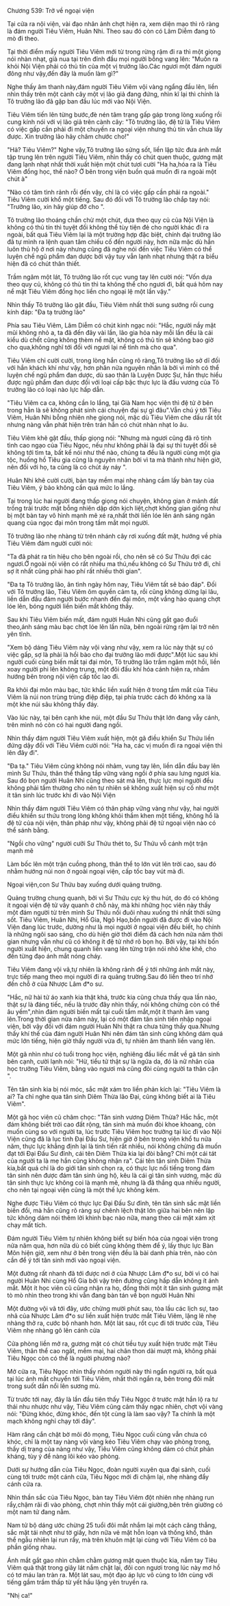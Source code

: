 




Chương 539: Trở về ngoại viện


Tại cửa ra nội viện, vài đạo nhân ảnh chợt hiện ra, xem diện mạo thì rõ ràng là đám người Tiêu Viêm, Huân Nhi. Theo sau đó còn có Lâm Diễm đang tò mò đi theo.

Tại thời điểm mấy người Tiêu Viêm mới từ trong rừng rậm đi ra thì một giọng nói nhàn nhạt, già nua tại trên đỉnh đầu mọi người bỗng vang lên: "Muốn ra khỏi Nội Viện phải có thủ tín của một vị trưởng lão.Các ngươi một đám người đông như vậy,đến đây là muốn làm gì?"

Nghe thấy âm thanh này,đám người Tiêu Viêm vội vàng ngẩng đầu lên, liền nhìn thấy trên một cành cây một vị lão giả đang đứng, nhìn kĩ lại thì chính là Tô trưởng lão đã gặp ban đầu lúc mới vào Nội Viện.

Tiêu Viêm tiến lên từng bước,đè nén tâm trạng gấp gáp trong lòng xuống rồi cung kính nói với vị lão giả trên cành cây: "Tô trưởng lão, đệ tử là Tiêu Viêm có việc gấp cần phải đi một chuyến ra ngoại viện nhưng thủ tín vẫn chưa lấy được. Xin trưởng lão hãy châm chước cho!"

"Hả? Tiêu Viêm?" Nghe vậy,Tô trưởng lão sửng sốt, liền lập tức đưa ánh mắt tập trung lên trên người Tiêu Viêm, nhìn thấy có chút quen thuộc, gương mặt đang lạnh nhạt nhất thời xuất hiện một chút tươi cười "Ha ha,hóa ra là Tiêu Viêm đồng học, thế nào? Ở bên trong viện buồn quá muốn đi ra ngoài một chút à"

"Nào có tâm tình rảnh rỗi đến vậy, chỉ là có việc gấp cần phải ra ngoài." Tiêu Viêm cười khổ một tiếng. Sau đó đối với Tô trưởng lão chắp tay nói: "Trưởng lão, xin hãy giúp đỡ cho ".

Tô trưởng lão thoáng chần chừ một chút, dựa theo quy củ của Nội Viện là không có thủ tín thì tuyệt đối không thể tùy tiện đẻ cho người khác đi ra ngoài, bất quá Tiêu Viêm lại là một trường hợp đặc biệt, chính đại trưởng lão đã tự mình ra lệnh quan tâm chiếu cố đến người này, hơn nữa mặc dù hắn luôn thủ hộ ở nơi này nhưng cũng đã nghe nói đến việc Tiêu Viêm có thể luyện chế ngũ phẩm đan dược bởi vậy tuy vẫn lạnh nhạt nhưng thật ra biểu hiện đã có chút thân thiết.

Trầm ngâm một lát, Tô trưởng lão rốt cục vung tay lên cười nói: "Vốn dựa theo quy củ, không có thủ tín thì ta không thể cho ngươi đi, bất quá hôm nay nể mặt Tiêu Viêm đồng học liền cho ngoại lệ một lần vậy."

Nhìn thấy Tô trưởng lão gật đầu, Tiêu Viêm nhất thời sung sướng rồi cung kính đáp: "Đa tạ trưởng lão"

Phía sau Tiêu Viêm, Lâm Diễm có chút kinh ngạc nói: "Hắc, người nầy mặt mũi không nhỏ a, ta đã đến đây vài lần, lão gia hỏa này mỗi lần đều là cái kiểu dù chết cũng không thèm nể mặt, không có thủ tín sẽ không bao giờ cho qua,không nghĩ tới đối với ngươi lại nể tình mà cho qua".

Tiêu Viêm chỉ cười cười, trong lòng hắn cũng rõ ràng,Tô trưởng lão sở dĩ đối với hắn khách khí như vậy, hơn phân nửa nguyên nhân là bởi vì mình có thể luyện chế ngũ phẩm đan dược, dù sao thân là Luyện Dược Sư, hắn thực hiểu được ngũ phẩm đan dược đối với loại cấp bậc thực lực là đấu vương của Tô trưởng lão có loại nào lực hấp dẫn.

"Tiêu Viêm ca ca, không cần lo lắng, tại Già Nam học viện thì đệ tử ở bên trong hẳn là sẽ không phát sinh cái chuyện đại sự gì đâu".Vẫn chú ý tới Tiêu Viêm, Huân Nhi bỗng nhiên nhẹ giọng nói, mặc dù Tiêu Viêm che dấu rất tốt nhưng nàng vẫn phát hiện trên trán hắn có chút nhàn nhạt lo âu.

Tiêu Viêm khẽ gật đầu, thấp giọng nói: "Nhưng mà ngươi cũng đã rõ tính tình cao ngạo của Tiêu Ngọc, nếu như không phải là đại sự thì tuyệt đối sẽ không tới tìm ta, bất kể nói như thế nào, chúng ta đều là người cùng một gia tộc, huống hồ Tiêu gia cũng là nguyên nhân bởi vì ta mà thành như hiện giờ, nên đối với họ, ta cũng là có chút áy náy ".

Huân Nhi khẽ cười cười, bàn tay mềm mại nhẹ nhàng cầm lấy bàn tay của Tiêu Viêm, ý bảo không cần quá mức lo lắng.

Tại trong lúc hai người đang thấp giọng nói chuyện, không gian ở mảnh đất trống trải trước mặt bỗng nhiên dập dờn kịch liệt,chợt không gian giống như bị một bàn tay vô hình mạnh mẽ xé ra,nhất thời liền lóe lên ánh sáng ngân quang của ngọc đại môn trong tầm mắt mọi người.

Tô trưởng lão nhẹ nhàng từ trên nhánh cây rơi xuống đất mặt, hướng về phía Tiêu Viêm đám người cười nói:

"Ta đã phát ra tín hiệu cho bên ngoài rồi, cho nên sẽ có Sư Thứu đợi các ngươi.Ở ngoài nội viện có rất nhiều ma thú,nếu không có Sư Thứu trở đi, chỉ sợ ít nhất cũng phải hao phí rất nhiều thời gian".

"Đa tạ Tô trưởng lão, ân tình ngày hôm nay, Tiêu Viêm tất sẽ báo đáp". Đối với Tô trưởng lão, Tiêu Viêm ôm quyền cảm tạ, rồi cũng không dừng lại lâu, liền dẫn đầu đám người bước nhanh đến đại môn, một vầng hào quang chợt lóe lên, bóng người liền biến mất không thấy.

Sau khi Tiêu Viêm biến mất, đám người Huân Nhi cũng gắt gao đuổi theo,ánh sáng màu bạc chợt lóe lên lần nữa, bên ngoài rừng rậm lại trở nên yên tĩnh.

"Xem bộ dáng Tiêu Viêm này vội vàng như vậy, xem ra lúc này thật sự có việc gấp, sợ là phải là hồi bào cho đại trưởng lão mới được".Một lúc sau khi người cuối cùng biến mất tại đại môn, Tô trưởng lão trầm ngâm một hồi, liền xoay người phi lên không trung, một đôi đấu khí hóa cánh hiện ra, nhắm hướng bên trong nội viện cấp tốc lao đi.

Ra khỏi đại môn màu bạc, tức khắc liền xuất hiện ở trong tầm mắt của Tiêu Viêm là núi non trùng trùng điệp điệp, tại phía trước cách đó không xa là một khe núi sâu không thấy đáy.

Vào lúc này, tại bên cạnh khe núi, một đầu Sư Thứu thật lớn đang vẫy cánh, trên mình nó còn có hai người đang ngồi.

Nhìn thấy đám người Tiêu Viêm xuất hiện, một gã điều khiển Sư Thứu liền đứng dậy đối với Tiêu Viêm cười nói: "Ha ha, các vị muốn đi ra ngoại viện thì lên đây đi".

"Đa tạ." Tiêu Viêm cũng không nói nhảm, vung tay lên, liền dẫn đầu bay lên mình Sư Thứu, thân thể thẳng tắp vững vàng ngồi ở phía sau lưng ngươi kia. Sau đó bọn người Huân Nhi cũng theo sát mà lên, thực lực mọi người đều không phải tầm thường cho nên tự nhiên sẽ không xuất hiện sự cố như một ít tân sinh lúc trước khi đi vào Nội Viện

Nhìn thấy đám người Tiêu Viêm có thân pháp vững vàng như vậy, hai người điều khiển sư thứu trong lòng không khỏi thầm khen một tiếng, không hổ là đệ tử của nội viện, thân pháp như vậy, không phải đệ tử ngoại viện nào có thể sánh bằng.

"Ngồi cho vững" người cưỡi Sư Thứu thét to, Sư Thứu vỗ cánh một trận mạnh mẽ

Làm bốc lên một trận cuồng phong, thân thể to lớn vút lên trời cao, sau đó nhằm hướng núi non ở ngoài ngoại viện, cấp tốc bay vút mà đi.

Ngoại viện,con Sư Thứu bay xuống dưới quảng trường.

Quảng trường chung quanh, bởi vì Sư Thứu cực kỳ thu hút, do đó có không ít ngoại viện đệ tử vây quanh ở chỗ này, mà khi những học viên này thấy một đám người từ trên mình Sư Thứu nối đuôi nhau xuống thì nhất thời sửng sốt. Tiêu Viêm, Huân Nhi, Hổ Gia, Ngô Hạo,bốn người đã được đi vào Nội Viện đang lúc trước, dường như là mọi người ở ngoại viện đều biết, họ chính là những ngôi sao sáng, cho dù hiện giờ thời điểm đã cách hơn nửa năm thời gian nhưng vẫn như cũ có không ít đệ tử nhớ rõ bọn họ. Bởi vậy, tại khi bốn người xuất hiện, chung quanh liền vang lên từng trận nói nhỏ khe khẽ, cho đến từng đạo ánh mắt nóng cháy.

Tiêu Viêm đang vội vã,tự nhiên là không rảnh để ý tới những ánh mắt này, trực tiếp mang theo mọi người đi ra quảng trường.Sau đó liền theo trí nhớ đến chỗ ở của Nhược Lâm đ*o sư.

"Hắc, nữ hài tử áo xanh kia thật khá, trước kia cũng chưa thấy qua lần nào, thật sự là đáng tiếc, nếu là trước đây nhìn thấy, nói không chừng còn có thể âu yếm",nhìn đám người biến mất tại cuối tầm mắt,một ít thanh âm vang lên.Trong thời gian nửa năm này, lại có một đám tân sinh tiến nhập ngoại viện, bởi vậy đối với đám người Huân Nhi thật ra chưa từng thấy qua.Nhưng thấy khí thế của đám người Huân Nhi nên đám tân sinh cũng không dám quá mức lớn tiếng, hiện giờ thấy người vừa đi, tự nhiên âm thanh liền vang lên.

Một gã nhìn như có tuổi trong học viện, nghiêng đầu liếc mắt về gã tân sinh bên cạnh, cười lạnh nói: "Hừ, tiểu tử thật sự là ngứa da, đó là nữ nhân của học trưởng Tiêu Viêm, bằng vào ngươi mà cũng đòi cùng người ta thân cận ".

Tên tân sinh kia bị nói móc, sắc mặt xám tro liền phản kích lại: "Tiêu Viêm là ai? Ta chỉ nghe qua tân sinh Diêm Thừa lão Đại, cũng không biết ai là Tiêu Viêm".

Một gã học viên cũ châm chọc: "Tân sinh vương Diêm Thừa? Hắc hắc, một đám không biết trời cao đất rộng, tân sinh mà muốn đòi khoe khoang, còn muốn cùng so với người ta, lúc trước Tiêu Viêm học trưởng tại lúc đi vào Nội Viện cũng đã là lục tinh Đại Đấu Sư, hiện giờ ở bên trong viện khổ tu nửa năm, thực lực khẳng định lại là tinh tiến rất nhiều, nói không chừng đã muốn đạt tới Đại Đấu Sư đỉnh, cái tên Diêm Thừa kia lại đòi bằng? Chỉ một cái tát của người ta là mẹ hắn cũng không nhận ra". Cái tên tân sinh Diêm Thừa kia,bất quá chỉ là do giới tân sinh chọn ra, có thực lực nổi tiếng trong đám tân sinh nên được đám tân sinh ủng hộ, kêu là cái gì tân sinh vương, mặc dù tân sinh thực lực không coi là mạnh mẽ, nhưng là đã thắng qua nhiều người, cho nên tại ngoại viện cũng là một thế lực không kém.

Nghe được Tiêu Viêm có thực lực Đại Đấu Sư đỉnh, tên tân sinh sắc mặt liền biến đổi, mà hắn cũng rõ ràng sự chênh lệch thật lớn giữa hai bên nên lập tức không dám nói thêm lời khinh bạc nào nữa, mang theo cái mặt xám xịt chạy mất tích.

Đám người Tiêu Viêm tự nhiên không biết sự biến hóa của ngoại viện trong nửa năm qua, hơn nữa dù có biết cũng không thèm để ý, lấy thực lực Bàn Môn hiện giờ, xem như ở bên trong viện đều là bài danh phía trên, nào còn cần để ý tới tân sinh mới vào ngoại viện.

Một đường rất nhanh đã tới được nơi ở của Nhược Lâm đ*o sư, bởi vì có hai người Huân Nhi cùng Hổ Gia bởi vậy trên đường cũng hấp dẫn không ít ánh mắt. Một ít học viên cũ cũng nhận ra họ, đồng thời một ít tân sinh gương mặt tò mò nhìn theo trong khi vẫn đang bàn tán về bọn người Huân Nhi

Một đường vội vã tới đây, ước chừng mười phút sau, tòa lầu các lịch sự, tao nhã của Nhược Lâm đ*o sư liền xuất hiện trước mắt Tiêu Viêm, lặng lẽ nhẹ nhàng thở ra, cước bộ nhanh hơn. Một lát sau, rốt cục đi tới trước cửa, Tiêu Viêm nhẹ nhàng gõ lên cánh cửa

Cửa phòng liền mở ra, gương mặt có chút tiều tụy xuất hiện trước mặt Tiêu Viêm, thân thể cao ngất, mềm mại, hai chân thon dài mượt mà, không phải Tiêu Ngọc còn có thể là người phương nào?

Mở cửa ra, Tiêu Ngọc nhìn thấy nhóm người này thì ngẩn người ra, bất quá tại lúc ánh mắt chuyển tới Tiêu Viêm, nhất thời ngẩn ra, bên trong đôi mắt trong suốt dần nổi lên sương mù.

Từ trước tới nay, đây là lần đầu tiên thấy Tiêu Ngọc ở trước mặt hắn lộ ra tư thái nhu nhược như vậy, Tiêu Viêm cũng cảm thấy ngạc nhiên, chợt vội vàng nói: "Đừng khóc, đừng khóc, đến tột cùng là làm sao vậy? Ta chính là một mạch không nghỉ chạy tới đây".

Hàm răng cắn chặt bờ môi đỏ mọng, Tiêu Ngọc cuối cùng vẫn chưa có khóc, chỉ là một tay nàng vội vàng kéo Tiêu Viêm chạy vào phòng trong, thấy dị trạng của nàng như vậy, Tiêu Viêm cũng không dám có chút phản kháng, tùy ý để nàng lôi kéo vào phòng.

Dưới sự hướng dẫn của Tiêu Ngọc, đoàn người xuyên qua đại sảnh, cuối cùng tới trước một cánh cửa, Tiêu Ngọc mới đi chậm lại, nhẹ nhàng đẩy cánh cửa ra.

Nhìn thần sắc của Tiêu Ngọc, bàn tay Tiêu Viêm đột nhiên nhẹ nhàng run rẩy,chậm rãi đi vào phòng, chợt nhìn thấy một cái giường,bên trên giường có một nam tử đang nằm.

Nam tử bộ dáng ước chừng 25 tuổi đôi mắt nhắm lại một cách căng thẳng, sắc mặt tái nhợt như tờ giấy, hơn nữa vẻ mặt hỗn loạn và thống khổ, thân thể ngẫu nhiên lại run rẩy, mà trên khuôn mặt lại cùng với Tiêu Viêm có ba phần giống nhau.

Ánh mắt gắt gao nhìn chằm chằm gương mặt quen thuộc kia, nắm tay Tiêu Viêm quả thật trong giây lát nắm chặt lại, đôi con ngươi trong lúc này mơ hồ có tơ máu lan tràn ra. Một lát sau, một đạo áp lực vô cùng to lớn cùng với tiếng gầm trầm thấp từ yết hầu lặng yên truyền ra.

"Nhị ca!"




